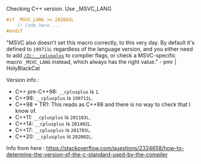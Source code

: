 Checking C++ version. Use \_MSVC\_LANG

```cpp
#if _MSVC_LANG >= 202002L
	// Code here ...
#endif
```

"MSVC also doesn't set this macro correctly, to this very day. By default it's defined to `199711L` regardless of the language version, and you either need to add [`/Zc:__cplusplus`](https://learn.microsoft.com/en-us/cpp/build/reference/zc-cplusplus) to compiler flags, or check a MSVC-specific macro `_MSVC_LANG` instead, which always has the right value." - pmr | HolyBlackCat

Version info :
- C++ pre-C++98: `__cplusplus` is `1`.
- C++98: `__cplusplus` is `199711L`.
- C++98 + TR1: This reads as C++98 and there is no way to check that I know of.
- C++11: `__cplusplus` is `201103L`.
- C++14: `__cplusplus` is `201402L`.
- C++17: `__cplusplus` is `201703L`.
- C++20: `__cplusplus` is `202002L`.

Info from here :
https://stackoverflow.com/questions/2324658/how-to-determine-the-version-of-the-c-standard-used-by-the-compiler